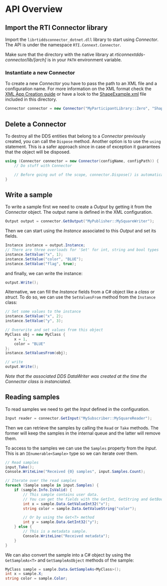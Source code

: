 # API Overview

## Import the RTI Connector library

Import the `librtiddsconnector_dotnet.dll` library to start using *Connector*. The API is under the namespace `RTI.Connext.Connector`.

Make sure that the directory with the native library at
_rticonnextdds-connector/lib/[arch]_ is in your `PATH` environment variable.

### Instantiate a new Connector

To create a new *Connector* you have to pass the path to an XML file and a configuration name. For more information on
the XML format check the [XML App Creation guide](https://community.rti.com/static/documentation/connext-dds/5.2.3/doc/manuals/connext_dds/xml_application_creation/RTI_ConnextDDS_CoreLibraries_XML_AppCreation_GettingStarted.pdf) or
have a look to the [ShapeExample.xml](ShapeExample.xml) file included in this directory.

```csharp
Connector connector = new Connector("MyParticipantLibrary::Zero", "ShapeExample.xml");
```

## Delete a Connector

To destroy all the DDS entities that belong to a *Connector* previously created, you can call the `Dispose` method. Another option is to use the `using` statement. This is a safer approach since in case of exception it guarantees that the object will be disposed.

```csharp
using (Connector connector = new Connector(configName, configPath)) {
    // Do stuff with Connector

    // Before going out of the scope, connector.Dispose() is automatically called
}
```

## Write a sample

To write a sample first we need to create a *Output* by getting it from the *Connector* object. The output name is defined in the XML configuration.

```csharp
Output output = connector.GetOutput("MyPublisher::MySquareWriter");
```

Then we can start using the *Instance* associated to this *Output* and set its fields.

```csharp
Instance instance = output.Instance;
// There are three overloads for 'Set' for int, string and bool types
instance.SetValue("x", 1);
instance.SetValue("color", "BLUE");
instance.SetValue("flag", true);
```

and finally, we can write the instance:

```csharp
output.Write();
```

Alternative, we can fill the *Instance* fields from a C# object like a *class* or *struct*. To do so, we can use the `SetValuesFrom` method from the `Instance` class:

```csharp
// Set some values to the instance
instance.SetValue("x", 2);
instance.SetValue("y", 3);

// Overwrite and set values from this object
MyClass obj = new MyClass {
    x = 1,
    color = "BLUE"
};
instance.SetValuesFrom(obj);

// write
output.Write();
```

*Note that the associated DDS DataWriter was created at the time the Connector class is instanciated*.

## Reading samples

To read samples we need to get the *Input* defined in the configuration.

```csharp
Input reader = connector.GetInput("MySubscriber::MySquareReader");
```

Then we can retrieve the samples by calling the `Read` or `Take` methods. The former will keep the samples in the internal queue and the latter will remove them.

To access to the samples we can use the `Samples` property from the *Input*. This is an `IEnumerable<Sample>` type so we can iterate over them.

```csharp
// Read samples
input.Take();
Console.WriteLine("Received {0} samples", input.Samples.Count);

// Iterate over the read samples
foreach (Sample sample in input.Samples) {
    if (sample.Info.IsValid) {
        // This sample contains user data.
        // You can get the fields with the GetInt, GetString and GetBool methods.
        int x = sample.Data.GetValueInt32("x");
        string color = sample.Data.GetValueString("color");

        // Or by using the Get<T> method
        int y = sample.Data.GetInt32("y");
    } else {
        // This is a metadata sample.
        Console.WriteLine("Received metadata");
    }
}
```

We can also convert the sample into a C# object by using the `GetSampleAs<T>` and `GetSampleAsObject` methods of the sample:

```csharp
MyClass sample = sample.Data.GetSampleAs<MyClass>();
int x = sample.X;
string color = sample.Color;
```
